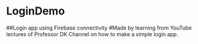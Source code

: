 # LoginDemo
##Login app using Firebase connectivity
#Made by learning from YouTube lectures of Professor DK Channel on how to make a simple login app.
